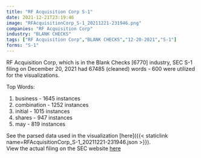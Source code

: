 ```yaml
---
title: "RF Acquisition Corp S-1"
date: 2021-12-21T23:19:46
image: "RFAcquisitionCorp_S-1_20211221-231946.png"
companies: "RF Acquisition Corp"
industry: "BLANK CHECKS"
tags: ["RF Acquisition Corp","BLANK CHECKS","12-20-2021","S-1"]
forms: "S-1"
---
```

RF Acquisition Corp, which is in the Blank Checks [6770] industry, SEC S-1 filing on December 20, 2021 had 67485 (cleaned) words - 600 were utilized for the visualizations.

Top Words:
1. business - 1645 instances
2. combination - 1252 instances
3. initial - 1015 instances
4. shares - 947 instances
5. may - 819 instances


See the parsed data used in the visualization [here]({{< staticlink name=RFAcquisitionCorp_S-1_20211221-231946.json >}}).  
View the actual filing on the SEC website [here](https://www.sec.gov/Archives/edgar/data/1847607/0001104659-21-151651.txt)